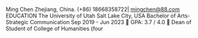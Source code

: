 Ming Chen
Zhejiang, China. (+86) 18668358722| mingchen@88.com
EDUCATION
The University of Utah Salt Lake City, USA
Bachelor of Arts- Strategic Communication Sep 2019 - Jun 2023
 GPA: 3.7 / 4.0
 Dean of Student of College of Humanities (four
